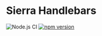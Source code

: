 # Sierra Handlebars

![Node.js CI](https://github.com/sjohnsonaz/sierra-handlebars/workflows/Node.js%20CI/badge.svg) [![npm version](https://badge.fury.io/js/sierra-handlebars.svg)](https://badge.fury.io/js/sierra-handlebars)
